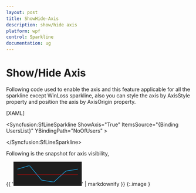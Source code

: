 ```yaml
---
layout: post
title: ShowHide-Axis
description: show/hide axis
platform: wpf
control: Sparkline
documentation: ug
---
```


# Show/Hide Axis

Following code used to enable the axis and this feature applicable for all the sparkline except WinLoss sparkline, also you can style the axis by AxisStyle property and position the axis by AxisOrigin property.

[XAML]

<Syncfusion:SfLineSparkline ShowAxis="True" ItemsSource="{Binding UsersList}"                     YBindingPath="NoOfUsers" >

</Syncfusion:SfLineSparkline>

Following is the snapshot for axis visibility,

{{ '![C:/Users/ApoorvahR/Desktop/11.png](ShowHide-Axis_images/ShowHide-Axis_img1.png)' | markdownify }}
{:.image }


